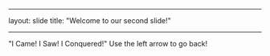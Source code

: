 ___
layout: slide
title: "Welcome to our second slide!"
___
"I Came! I Saw! I Conquered!"
Use the left arrow to go back!
